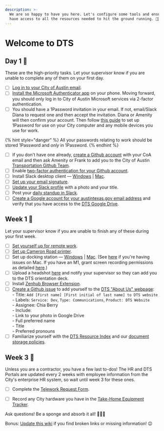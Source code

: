 ```yaml
---
description: >-
  We are so happy to have you here. Let's configure some tools and ensure you
  have access to all the resources needed to hit the ground running. 💪👟⚡
---
```


# Welcome to DTS

## Day 1 🐣

These are the high-priority tasks. Let your supervisor know if you are unable to complete any of them on your first day.&#x20;

* [ ] [Log in to your City of Austin email](https://outlook.office365.com/).
* [ ] [Install the Microsoft Authenticator app](https://atx.servicenowservices.com/sp?id=kb_article\&sys_id=b46a964d1b5a35d0e8dfc844604bcb01) on your phone. Moving forward, you should only  log in to City of Austin Microsoft services via 2-factor authentication.&#x20;
* [ ] You should have a 1Password invitation in your email. If not, email/Slack Diana to request one and then accept the invitation. Diana or Amenity will then confirm your account. Then follow [this guide](https://support.1password.com/explore/get-started/) to set up 1Password for use on your City computer and any mobile devices you use for work.&#x20;

{% hint style="danger" %}
All your passwords relating to work should be stored 1Password and _only_ in 1Password.
{% endhint %}

* [ ] If you don't have one already, [create a Github account](https://github.com/join) with your CoA email and then ask Amenity or Frank to add you to the City of Austin [Transportation Github Team](https://github.com/orgs/cityofaustin/teams/transportation/members).
* [ ] Enable [two-factor authentication for your Github account](https://docs.github.com/en/authentication/securing-your-account-with-two-factor-authentication-2fa).
* [ ] Install Slack desktop client — [Windows](https://slack.com/downloads/windows) | [Mac](https://slack.com/downloads/mac).
* [ ] [Set up your email signature](https://docs.google.com/document/d/1OAoBll9rIl6XZq2uOShm5HCbHJboOt0SLP_wK6tjkEE/edit).
* [ ] [Update your Slack profile](https://slack.com/help/articles/204092246-Edit-your-profile) with a photo and your title.
* [ ] Post your [daily standup in Slack](https://atd-dts.gitbook.io/wiki/slack#daily-stand-up).
* [ ] [Create a Google account for your austintexas.gov email address](../docs/basics/document-storage/using-google-as-a-city-employee.md) and verify that you have access to the [DTS Google Drive](https://drive.google.com/drive/u/0/folders/1fNmU-czryk5wJsn1gmb4WYUJJdut8Me7).&#x20;

## Week 1 🐥

Let your supervisor know if you are unable to finish any of these during your first week.&#x20;

* [ ] [Set yourself up for remote work](https://atd-dts.gitbook.io/atd-staff-resources/working-remotely/getting-started).
* [ ] [Set up Cameron Road printer](https://app.gitbook.com/@atd-dts/s/dts-service-desk-knowledge-base/onboarding/printer-information).
* [ ] Set up docking station — [Windows](https://www.dell.com/support/home/us/en/04/product-support/product/dell-universal-dock-d6000/drivers) | [Mac](https://www.synaptics.com/products/displaylink-graphics/downloads/macos). (See [here](https://support.displaylink.com/knowledgebase/articles/1188004-macos-10-13-or-10-14-video-functionality-not-enab) if you're having issues on Mac. If you have an M1, grant screen recording permissions as detailed [here](https://m1displays.com/).)&#x20;
* [ ] Upload a headshot [here](https://drive.google.com/drive/folders/1y_yhkZQE5uSRhLZAHJn2kFuXPBixVJ2G) and notify your supervisor so they can add you to the DTS orientation deck.&#x20;
* [ ] Install [Zenhub Browser Extension](https://www.zenhub.com/).
* [ ] [Create a Github issue](https://github.com/cityofaustin/atd-data-tech/issues/new) to add yourself to the [DTS "About Us" webpage](https://austinmobility.io/about):\
  \- Title: `Add [First name] [First initial of last name] to DTS website`\
  \- Labels: `Service: Dev`, `Type: Communications`, `Product: DTS Website`\
  \- Assignee: Chia Berry\
  \- Include: \
  &#x20;    \- Link to your photo in Google Drive \
  &#x20;    \- Full preferred name\
  &#x20;    \- Title\
  &#x20;    \- Preferred pronouns
* [ ] Familiarize yourself with the [DTS Resource Index](../docs/resource-index.md) and our [document storage policies](../docs/basics/document-storage/).

## Week 3 🐓

Unless you are a contractor, you have a few last to-dos! The HR and DTS Portals are updated every 2 weeks with employee information from the City's enterprise HR system, so wait until week 3 for these ones.&#x20;

* [ ] Complete the [Telework Request Form](https://atd.knack.com/hr#new-telework-request/).&#x20;
* [ ] Record any City hardware you have in the [Take-Home Equipment Tracker](https://atd.knack.com/dts#my-equipment/).



Ask questions! Be a sponge and absorb it all! 🧽💦🌈

Bonus: [Update this wiki](https://app.gitbook.com/@atd-dts/s/wiki/) if you find broken links or missing information! 😉



